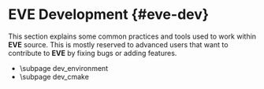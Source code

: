 EVE Development {#eve-dev}
===============

This section explains some common practices and tools used to work within **EVE** source.
This is mostly reserved to advanced users that want to contribute to **EVE** by fixing bugs
or adding features.

- \subpage dev_environment
- \subpage dev_cmake
